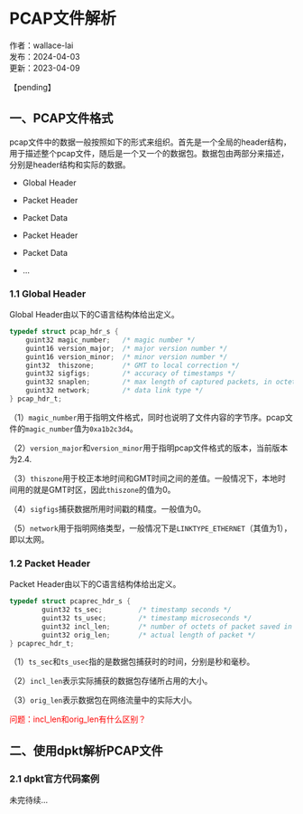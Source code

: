# PCAP文件解析

作者：wallace-lai <br/>
发布：2024-04-03 <br/>
更新：2023-04-09 <br/>

【pending】

## 一、PCAP文件格式
pcap文件中的数据一般按照如下的形式来组织。首先是一个全局的header结构，用于描述整个pcap文件，随后是一个又一个的数据包。数据包由两部分来描述，分别是header结构和实际的数据。

- Global Header

- Packet Header

- Packet Data

- Packet Header

- Packet Data

- ...

### 1.1 Global Header

Global Header由以下的C语言结构体给出定义。

```c
typedef struct pcap_hdr_s {
    guint32 magic_number;   /* magic number */
    guint16 version_major;  /* major version number */
    guint16 version_minor;  /* minor version number */
    gint32  thiszone;       /* GMT to local correction */
    guint32 sigfigs;        /* accuracy of timestamps */
    guint32 snaplen;        /* max length of captured packets, in octets */
    guint32 network;        /* data link type */
} pcap_hdr_t;
```

（1）`magic_number`用于指明文件格式，同时也说明了文件内容的字节序。pcap文件的`magic_number`值为`0xa1b2c3d4`。

（2）`version_major`和`version_minor`用于指明pcap文件格式的版本，当前版本为2.4.

（3）`thiszone`用于校正本地时间和GMT时间之间的差值。一般情况下，本地时间用的就是GMT时区，因此`thiszone`的值为0。

（4）`sigfigs`捕获数据所用时间戳的精度。一般值为0。

（5）`network`用于指明网络类型，一般情况下是`LINKTYPE_ETHERNET`（其值为1），即以太网。


### 1.2 Packet Header

Packet Header由以下的C语言结构体给出定义。
```c
typedef struct pcaprec_hdr_s {
        guint32 ts_sec;         /* timestamp seconds */
        guint32 ts_usec;        /* timestamp microseconds */
        guint32 incl_len;       /* number of octets of packet saved in file */
        guint32 orig_len;       /* actual length of packet */
} pcaprec_hdr_t;
```

（1）`ts_sec`和`ts_usec`指的是数据包捕获时的时间，分别是秒和毫秒。

（2）`incl_len`表示实际捕获的数据包存储所占用的大小。

（3）`orig_len`表示数据包在网络流量中的实际大小。

<p style="color: red">
问题：incl_len和orig_len有什么区别？
</p>

## 二、使用dpkt解析PCAP文件

### 2.1 dpkt官方代码案例


未完待续...